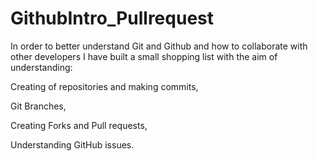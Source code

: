 # GithubIntro_Pullrequest

In order to better understand Git and Github and how to collaborate with other developers I have built a small shopping list with the aim of understanding:

Creating of repositories and making commits,

Git Branches,

Creating Forks and Pull requests,

Understanding GitHub issues.
